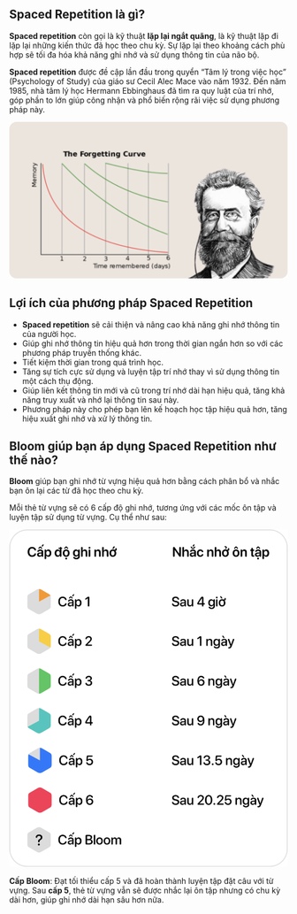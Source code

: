 ## Spaced Repetition là gì?
**Spaced repetition** còn gọi là kỹ thuật **lặp lại ngắt quãng**, là kỹ thuật lặp đi lặp lại những kiến thức đã học theo chu kỳ. Sự lặp lại theo khoảng cách phù hợp sẽ tối đa hóa khả năng ghi nhớ và sử dụng thông tin của não bộ.

**Spaced repetition** được đề cập lần đầu trong quyển “Tâm lý trong việc học” (Psychology of Study) của giáo sư Cecil Alec Mace vào năm 1932. Đến năm 1985, nhà tâm lý học Hermann Ebbinghaus đã tìm ra quy luật của trí nhớ, góp phần to lớn giúp công nhận và phổ biến rộng rãi việc sử dụng phương pháp này.

![](https://raw.githubusercontent.com/agpriv/bloom/main/markdowns/spaced-repetition/forgetting-curve.png)

## Lợi ích của phương pháp Spaced Repetition
- **Spaced repetition** sẽ cải thiện và nâng cao khả năng ghi nhớ thông tin của người học.
- Giúp ghi nhớ thông tin hiệu quả hơn trong thời gian ngắn hơn so với các phương pháp truyền thống khác.
- Tiết kiệm thời gian trong quá trình học.
- Tăng sự tích cực sử dụng và luyện tập trí nhớ thay vì sử dụng thông tin một cách thụ động.
- Giúp liên kết thông tin mới và cũ trong trí nhớ dài hạn hiệu quả, tăng khả năng truy xuất và nhớ lại thông tin sau này.
- Phương pháp này cho phép bạn lên kế hoạch học tập hiệu quả hơn, tăng hiệu xuất ghi nhớ và xử lý thông tin.


## Bloom giúp bạn áp dụng Spaced Repetition như thế nào?
**Bloom** giúp bạn ghi nhớ từ vựng hiệu quả hơn bằng cách phân bổ và nhắc bạn ôn lại các từ đã học theo chu kỳ. 

Mỗi thẻ từ vựng sẽ có 6 cấp độ ghi nhớ, tương ứng với các mốc ôn tập và luyện tập sử dụng từ vựng. Cụ thể như sau:

![](https://raw.githubusercontent.com/agpriv/bloom/main/markdowns/spaced-repetition/img-bloom-lvl-table.png)

**Cấp Bloom**: Đạt tối thiểu cấp 5 và đã hoàn thành luyện tập đặt câu với từ vựng.
Sau **cấp 5**, thẻ từ vựng vẫn sẽ được nhắc lại ôn tập nhưng có chu kỳ dài hơn, giúp ghi nhớ dài hạn sâu hơn nữa.
